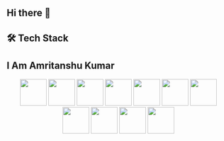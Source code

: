 ## Hi there 👋
## 🛠 Tech Stack

## I Am Amritanshu Kumar

<p align="center">
  <!-- Frontend -->
  <img src="https://skillicons.dev/icons?i=html" width="60" height="60" />
  <img src="https://skillicons.dev/icons?i=css" width="60" height="60" />
  <img src="https://skillicons.dev/icons?i=javascript" width="60" height="60" />
  <img src="https://skillicons.dev/icons?i=react" width="60" height="60" />
  
  <!-- Backend -->
  <img src="https://skillicons.dev/icons?i=nodejs" width="60" height="60" />
  <img src="https://skillicons.dev/icons?i=express" width="60" height="60" />
  
  <!-- Database -->
  <img src="https://skillicons.dev/icons?i=mongodb" width="60" height="60" />
  
  <!-- Programming Languages -->
  <img src="https://skillicons.dev/icons?i=c" width="60" height="60" />
  <img src="https://skillicons.dev/icons?i=cpp" width="60" height="60" />
  <img src="https://skillicons.dev/icons?i=java" width="60" height="60" />
  <img src="https://skillicons.dev/icons?i=python" width="60" height="60" />
</p>
